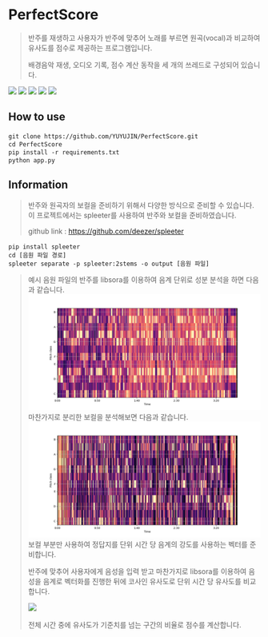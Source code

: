 # PerfectScore
> 반주를 재생하고 사용자가 반주에 맞추어 노래를 부르면 원곡(vocal)과 비교하여 유사도를 점수로 제공하는 프로그램입니다.
> 
> 배경음악 재생, 오디오 기록, 점수 계산 동작을 세 개의 쓰레드로 구성되어 있습니다.

<img src=https://img.shields.io/badge/python-3.8.0-green></img>
<img src=https://img.shields.io/badge/numpy-1.23.5-yellow></img>
<img src=https://img.shields.io/badge/librosa-0.9.2-orange></img>
<img src=https://img.shields.io/badge/pyaudio-0.2.12-yellowgreen></img>
<img src=https://img.shields.io/badge/scikit--learn-1.2.0-lightgrey></img>

## How to use
```
git clone https://github.com/YUYUJIN/PerfectScore.git
cd PerfectScore
pip install -r requirements.txt
python app.py
```

## Information
> 반주와 원곡자의 보컬을 준비하기 위해서 다양한 방식으로 준비할 수 있습니다. 이 프로젝트에서는 spleeter를 사용하여 반주와 보컬을 준비하였습니다.
>
> github link : https://github.com/deezer/spleeter
```
pip install spleeter
cd [음원 파일 경로]
spleeter separate -p spleeter:2stems -o output [음원 파일]
```
> 예시 음원 파일의 반주를 libsora를 이용하여 음계 단위로 성분 분석을 하면 다음과 같습니다.
<img src=https://github.com/YUYUJIN/PerfectScore/blob/main/features/accompaniment.png></img>
> 마찬가지로 분리한 보컬을 분석해보면 다음과 같습니다.
<img src=https://github.com/YUYUJIN/PerfectScore/blob/main/features/vocal.png></img>
> 보컬 부분만 사용하여 정답지를 단위 시간 당 음계의 강도를 사용하는 벡터를 준비합니다.
>
> 반주에 맞추어 사용자에게 음성을 입력 받고 마찬가지로 libsora를 이용하여 음성을 음계로 벡터화를 진행한 뒤에 코사인 유사도로 단위 시간 당 유사도를 비교합니다.
> 
> <img src=https://wikimedia.org/api/rest_v1/media/math/render/svg/2a8c50526e2cc7aa837477be87eff1ea703f9dec></img>
>
> 전체 시간 중에 유사도가 기준치를 넘는 구간의 비율로 점수를 계산합니다.
